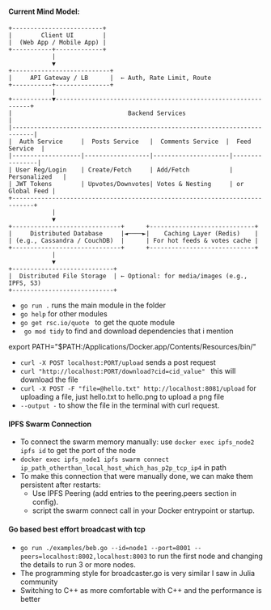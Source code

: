 #### Current Mind Model:

```
+-------------------------+
|        Client UI        |
|  (Web App / Mobile App) |
+-----------+-------------+
            |
            ▼
+---------------------------+
|     API Gateway / LB      |  ← Auth, Rate Limit, Route
+-----------+---------------+
            |
+-----------▼---------------------------------------------------------------+
|                                Backend Services                           |
|----------------------------------------------------------------------------|
|  Auth Service     |  Posts Service   |  Comments Service  |  Feed Service  |
|-------------------|------------------|---------------------|----------------|
| User Reg/Login    | Create/Fetch     | Add/Fetch           | Personalized   |
| JWT Tokens        | Upvotes/Downvotes| Votes & Nesting     | or Global Feed |
+----------------------------------------------------------------------------+
            |
            ▼
+------------------------------+      +-----------------------------+
|     Distributed Database     |◄────►|    Caching Layer (Redis)    |
| (e.g., Cassandra / CouchDB)  |      | For hot feeds & votes cache |
+------------------------------+      +-----------------------------+
            |
            ▼
+----------------------------+
|  Distributed File Storage  | ← Optional: for media/images (e.g., IPFS, S3)
+----------------------------+
```


- `go run .` runs the main module in the folder
- `go help` for other modules
- `go get rsc.io/quote ` to get the quote module
- ` go mod tidy` to find and download dependencies that i mention


export PATH="$PATH:/Applications/Docker.app/Contents/Resources/bin/"

- `curl -X POST localhost:PORT/upload` sends a post request
- `curl "http://localhost:PORT/download?cid=cid_value"
` this will download the file
- `curl -X POST -F "file=@hello.txt" http://localhost:8081/upload` for uploading a file, just hello.txt to hello.png to upload a png file
- `--output -` to show the file in the terminal with curl request.

####  IPFS Swarm Connection
- To connect the swarm memory manually: use `docker exec ipfs_node2 ipfs id` to get the port of the node
- `docker exec ipfs_node1 ipfs swarm connect ip_path_otherthan_local_host_which_has_p2p_tcp_ip4` in path
- To make this connection that were manually done, we can make them persistent after restarts:
    - Use IPFS Peering (add entries to the peering.peers section in config).
    - script the swarm connect call in your Docker entrypoint or startup.

#### Go based best effort broadcast with tcp
- `go run ./examples/beb.go --id=node1 --port=8001 --peers=localhost:8002,localhost:8003` to run the first node and changing the details to run 3 or more nodes.
- The programming style for broadcaster.go is very similar I saw in Julia community 
- Switching to C++ as more comfortable with C++ and the performance is better